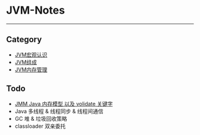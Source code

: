 # JVM-Notes

---

## Category

- [JVM宏观认识](https://github.com/jiwenxing/JVM-Notes/blob/master/docs/1-1-JVM%E5%AE%8F%E8%A7%82%E8%AE%A4%E8%AF%86.md)
- [JVM组成](https://github.com/jiwenxing/JVM-Notes/blob/master/docs/1-2-JVM%E7%BB%84%E6%88%90.md)
- [JVM内存管理](https://github.com/jiwenxing/JVM-Notes/blob/master/docs/1-3-JVM%E5%86%85%E5%AD%98%E7%AE%A1%E7%90%86.md)



## Todo

- [JMM Java 内存模型 以及 volidate 关键字](https://zhuanlan.zhihu.com/p/29881777)
- Java 多线程 & 线程同步 & 线程间通信
- GC 堆 & 垃圾回收策略
- classloader 双亲委托

